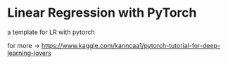 # Linear Regression with PyTorch
a template for LR with pytorch

for more -> https://www.kaggle.com/kanncaa1/pytorch-tutorial-for-deep-learning-lovers
